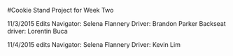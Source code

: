 #Cookie Stand Project for Week Two

11/3/2015 Edits
Navigator: Selena Flannery
Driver: Brandon Parker
Backseat driver: Lorentin Buca

11/4/2015 edits
Navigator: Selena Flannery
Driver: Kevin Lim